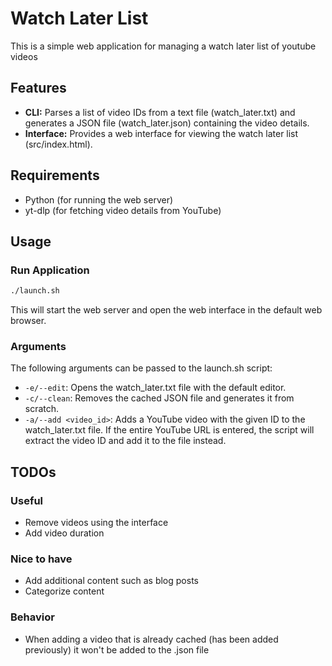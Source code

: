 # Watch Later List

This is a simple web application for managing a watch later list of youtube videos


## Features
- **CLI:** Parses a list of video IDs from a text file (watch_later.txt) and generates a JSON file (watch_later.json) containing the video details.
- **Interface:** Provides a web interface for viewing the watch later list (src/index.html).

## Requirements
- Python (for running the web server)
- yt-dlp (for fetching video details from YouTube)

## Usage
### Run Application
``` bash
./launch.sh

```

This will start the web server and open the web interface in the default web browser.

### Arguments
The following arguments can be passed to the launch.sh script:

- `-e/--edit`: Opens the watch_later.txt file with the default editor.
- `-c/--clean`: Removes the cached JSON file and generates it from scratch.
- `-a/--add <video_id>`: Adds a YouTube video with the given ID to the watch_later.txt file. If the entire YouTube URL is entered, the script will extract the video ID and add it to the file instead.

## TODOs

### Useful
- Remove videos using the interface
- Add video duration

### Nice to have
- Add additional content such as blog posts
- Categorize content

### Behavior
- When adding a video that is already cached (has been added previously) it won't be added to the .json file
